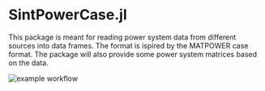 # SintPowerCase.jl
This package is meant for reading power system data from different sources into data frames. The format is ispired by the MATPOWER case format. The package will also provide some power system matrices based on the data.

![example workflow](https://github.com/Hofsmo/SintPowerCase.jl/actions/workflows/run_tests.yaml/badge.svg)
